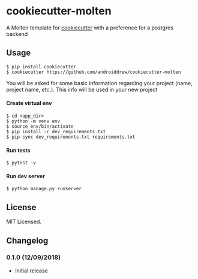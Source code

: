 # cookiecutter-molten

A Molten template for [cookiecutter](https://github.com/audreyr/cookiecutter) with a preference for a postgres backend

## Usage

```
$ pip install cookiecutter
$ cookiecutter https://github.com/androiddrew/cookiecutter-molten
```
You will be asked for some basic information regarding your project (name, project name, etc.). This info will be used in your new project

#### Create virtual env
```
$ cd <app_dir>
$ python -m venv env
$ source env/bin/activate
$ pip install -r dev_requirements.txt
$ pip-sync dev_requirements.txt requirements.txt
```
#### Run tests
```
$ pytest -v
```

#### Run dev server
```
$ python manage.py runserver
```

## License

MIT Licensed.

## Changelog

### 0.1.0 (12/09/2018)
- Initial release